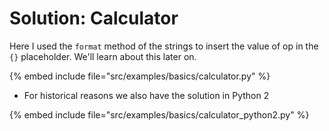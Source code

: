 # Solution: Calculator

Here I used the `format` method of the strings to insert the value of op in the `{}` placeholder. We'll learn about this later on.


{% embed include file="src/examples/basics/calculator.py" %}

* For historical reasons we also have the solution in Python 2

{% embed include file="src/examples/basics/calculator_python2.py" %}



